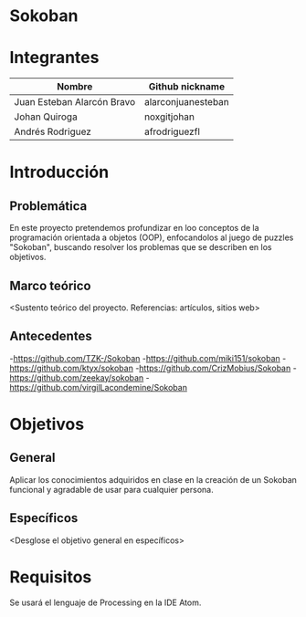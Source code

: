 # Sokoban

# Integrantes

| Nombre | Github nickname |
|--------|-----------------|
|Juan Esteban Alarcón Bravo | alarconjuanesteban|
|Johan Quiroga | noxgitjohan|
|Andrés Rodriguez | afrodriguezfl|

# Introducción

## Problemática

En este proyecto pretendemos profundizar en loo conceptos de la programación orientada a objetos (OOP), enfocandolos al juego de puzzles "Sokoban", buscando resolver los problemas que se describen en los objetivos. 

## Marco teórico

<Sustento teórico del proyecto. Referencias: artículos, sitios web>

## Antecedentes
-https://github.com/TZK-/Sokoban
-https://github.com/miki151/sokoban
-https://github.com/ktyx/sokoban
-https://github.com/CrizMobius/Sokoban
-https://github.com/zeekay/sokoban
-https://github.com/virgilLacondemine/Sokoban

# Objetivos

## General

Aplicar los conocimientos adquiridos en clase en la creación de un Sokoban funcional y agradable de usar para cualquier persona.

## Específicos

<Desglose el objetivo general en específicos>

# Requisitos

Se usará el lenguaje de Processing en la IDE Atom.

